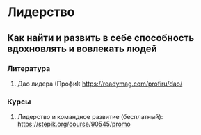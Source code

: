# Лидерство

## Как найти и развить в себе способность вдохновлять и вовлекать людей

### Литература
1. Дао лидера (Профи): https://readymag.com/profiru/dao/

### Курсы
1. Лидерство и командное развитие (бесплатный): https://stepik.org/course/90545/promo
